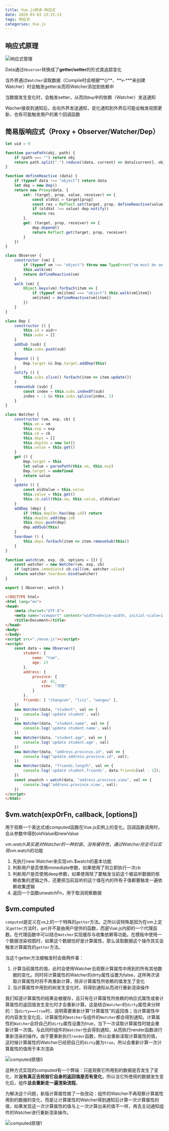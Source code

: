 ```yaml
---
title: Vue.js研读-响应式
date: 2020-03-03 23:15:13
tags: 响应式
categories: Vue.js
---
```


## 响应式原理

![响应式管理](https://mrrsblog.oss-cn-shanghai.aliyuncs.com/vue-1.png)

Data通过`Observer`转换成了**getter/setter**的形式类追踪变化

当外界通过`Watcher`读取数据（Compile时会根据**{}**、**v-***来创建Watcher）时会触发getter从而将Watcher添加到依赖中

当数据发生变化时，会触发setter，从而向`Dep`中的依赖（Watcher）发送通知

Wacher接收到通知后，会向外界发送通知，变化通知到外界后可能会触发视图更新，也有可能触发用户的某个回调函数



## 简易版响应式（Proxy + Observer/Watcher/Dep）

``` js
let uid = 0

function parsePath(obj, path) {
    if (path === "") return obj
    return path.split(".").reduce((data, current) => data[current], obj)
}

function defineReactive (data) {
    if (typeof data !== "object") return data
    let dep = new Dep()
    return new Proxy(data, {
        set: (target, prop, value, receiver) => {
            const oldVal = target[prop]
            const res = Reflect.set(target, prop, defineReactive(value), receiver)
            if (oldVal !== value) dep.notify()
            return res
        },
        get: (target, prop, receiver) => {
            dep.depend()
            return Reflect.get(target, prop, receiver)
        }
    })
}

class Observer {
    constructor (vm) {
        if (typeof vm !== "object") throw new TypeError("vm must be an object")
        this.walk(vm)
        return defineReactive(vm)
    }
    walk (vm) {
        Object.keys(vm).forEach(item => {
            if (typeof vm[item] === "object") this.walk(vm[item])
            vm[item] = defineReactive(vm[item])
        })
    }
}

class Dep {
    constructor () {
        this.id = uid++
        this.subs = []
    }
    addSub (sub) {
        this.subs.push(sub)
    }
    depend () {
        Dep.target && Dep.target.addDep(this)
    }
    notify () {
        this.subs.slice().forEach(item => item.update())
    }
    removeSub (sub) {
        const index = this.subs.indexOf(sub)
        index > -1 && this.subs.splice(index, 1)
    }
}

class Watcher {
    constructor (vm, exp, cb) {
        this.vm = vm
        this.exp = exp
        this.cb = cb
        this.deps = []
        this.depIds = new Set()
        this.value = this.get() 
    }
    get () {
        Dep.target = this
        let value = parsePath(this.vm, this.exp)
        Dep.target = undefined
        return value
    }
    update () {
        const oldValue = this.value
        this.value = this.get()
        this.cb.call(this.vm, this.value, oldValue)
    }
    addDep (dep) {
        if (this.depIds.has(dep.id)) return
        this.depIds.add(dep.id)
        this.deps.push(dep)
        dep.addSub(this)
    }
    teardown () {
        this.deps.forEach(item => item.removeSub(this))
    }
}

function watch(vm, exp, cb, options = {}) {
    const watcher = new Watcher(vm, exp, cb)
    if (options.immediate) cb.call(vm, watcher.value)
    return watcher.teardown.bind(watcher)
}

export { Observer, watch }
```

``` html
<!DOCTYPE html>
<html lang="en">
<head>
    <meta charset="UTF-8">
    <meta name="viewport" content="width=device-width, initial-scale=1.0">
    <title>Document</title>
</head>
<body>
</body>
<script src="./mvvm.js"></script>
<script>
    const data = new Observer({
        student: {
            name: "tom",
            age: 23
        },
        address: {
            province: {
                id: 41,
                view: "河南"
            }
        },
        friends: [ "zhangsan", "lisi", "wangwu" ],
    })
    new Watcher(data, "student", val => {
        console.log('update student', val)
    })
    new Watcher(data, "student.name", val => {
        console.log('update student.name', val)
    })
    new Watcher(data, "student.age", val => {
        console.log('update student.age', val)
    })
    new Watcher(data, "address.province.id", val => {
        console.log("update address.province.id", val);
    })
    new Watcher(data, "friends.length", val => {
        console.log('update student.friends', data.friends[val - 1]);
    })
    const unwatch = watch(data, "address.province.view", val => {
        console.log('address.province.view', val);
    })
</script>
</html>
```

## $vm.watch(expOrFn, callback, [options])

用于观察一个表达式或computed函数在Vue.js实例上的变化。回调函数调用时，会从参数中得到oldValue和newValue

vm.$watch其实是对Watcher的一种封装，没有缓存性，通过Watcher完全可以实现vm.$watch的功能

1. 先执行new Watcher来实现vm.$watch的基本功能
2. 判断用户是否使用immediate参数，如果使用了则立即执行一次cb
3. 判断用户是否使用deep参数，如果使用除了要触发当前这个被监听数据的依赖收集的逻辑之外，还要把当前监听的这个值在内的所有子值都要触发一遍依赖收集逻辑
4. 返回一个函数unwatchFn，用于取消观察数据

## $vm.computed

`computed`是定义在`vm`上的一个特殊的`getter`方法。之所以说特殊是因为在vm上定义`getter`方法时，`get`并不是由用户提供的函数，而是Vue.js内部的一个代理函数。在代理函数中可以结合`Watcher`实现缓存与收集依赖等功能。在模板中使用一个数据渲染视图时，如果这个数据恰好是计算属性，那么读取数据这个操作其实会触发计算属性的`getter`方法。

当这个getter方法被触发时会做两件事：

1. 计算当前属性的值，此时会使用Watcher去观察计算属性中用到的所有其他数据的变化。同时将计算属性的Watcher的dirty属性设置为false，这样再次读取计算属性时将不再重新计算，除非计算属性所依赖的值发生了变化
2. 当计算属性中用到的树发生变化时，将得到通知从而进行重新渲染操作

我们知道计算属性的结果会被缓存，且只有在计算属性所依赖的响应式属性或者计算属性的返回值发生变化时才会重新计算。这是结合`Watcher`的`dirty`属性来分辨的：当`dirty===true`时，说明需要重新计算“计算属性”的返回值；当计算属性中的内容发生变化后，计算属性的`Watcher`与组件的`Watcher`都会得到通知。计算属性的`Watcher`会将自己的`dirty`属性设置为true，当下一次读取计算属性时就会重新计算一次值。与此同时组件的`Watcher`也会得到通知，从而执行render函数进行重新渲染的操作。由于要重新执行`render`函数，所以会重新读取计算属性的值，这时候计算属性的Watcher已经把自己的`dirty`置为`true`，所以会重新计算一次计算属性的值用于本次渲染

![computed原理0](https://mrrsblog.oss-cn-shanghai.aliyuncs.com/computed-0.png)

这种方式实现的computed有一个弊端：只是观察它所用到的数据是否发生了变化，并**没有真正去校验它自身的返回值是否有变化**，所以当它所使用的数据发生变化后，组件**总会重新走一遍渲染流程**。

为解决这个问题，新版计算属性做了一些改动：组件的Watcher不再观察计算属性用到的数据的变化，而是让计算属性的Watcher得到通知后计算一次计算属性的值，如果发现这一次计算属性的值与上一次计算出来的值不一样，再去主动通知组件的Watcher进行重新渲染操作。

![computed原理1](https://mrrsblog.oss-cn-shanghai.aliyuncs.com/computed-1.png)